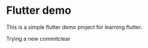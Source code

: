# Flutter demo

This is a simple flutter demo project for learning flutter.

Trying a new commitclear